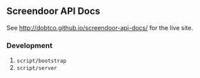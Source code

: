 ## Screendoor API Docs

See http://dobtco.github.io/screendoor-api-docs/ for the live site.

### Development

1. `script/bootstrap`
2. `script/server`

